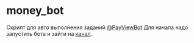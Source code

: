 # money_bot
Скрипт для авто выполнения заданий  [@PayViewBot](https://t.me/PayViewBot?start=251040863)
Для начала надо запустить бота и зайти на [канал](https://t.me/joinchat/AAAAAE6G_QXc7T1vWF865Q).
